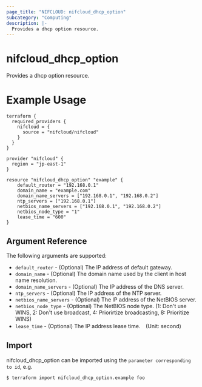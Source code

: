 ```yaml
---
page_title: "NIFCLOUD: nifcloud_dhcp_option"
subcategory: "Computing"
description: |-
  Provides a dhcp option resource.
---
```


# nifcloud_dhcp_option

Provides a dhcp option resource.

# Example Usage

```hcl
terraform {
  required_providers {
    nifcloud = {
      source = "nifcloud/nifcloud"
    }
  }
}

provider "nifcloud" {
  region = "jp-east-1"
}

resource "nifcloud_dhcp_option" "example" {
    default_router = "192.168.0.1"
    domain_name = "example.com"
    domain_name_servers = ["192.168.0.1", "192.168.0.2"]
    ntp_servers = ["192.168.0.1"]
    netbios_name_servers = ["192.168.0.1", "192.168.0.2"]
    netbios_node_type = "1"
    lease_time = "600"
}
```

## Argument Reference

The following arguments are supported:

* `default_router` - (Optional) The IP address of default gateway.
* `domain_name` - (Optional) The domain name used by the client in host name resolution.
* `domain_name_servers` - (Optional) The IP address of the DNS server.
* `ntp_servers` - (Optional) The IP address of the NTP server.
* `netbios_name_servers` - (Optional) The IP address of the NetBIOS server.
* `netbios_node_type` - (Optional) The NetBIOS node type. (1: Don't use WINS, 2: Don't use broadcast, 4: Priorirtize broadcasting, 8: Prioritize WINS)
* `lease_time` - (Optional) The IP address lease time.　(Unit: second)

## Import

nifcloud_dhcp_option can be imported using the `parameter corresponding to id`, e.g.

```
$ terraform import nifcloud_dhcp_option.example foo
```
